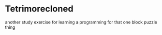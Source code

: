 # Tetrimorecloned
another study exercise for learning a programming for that one block puzzle thing
